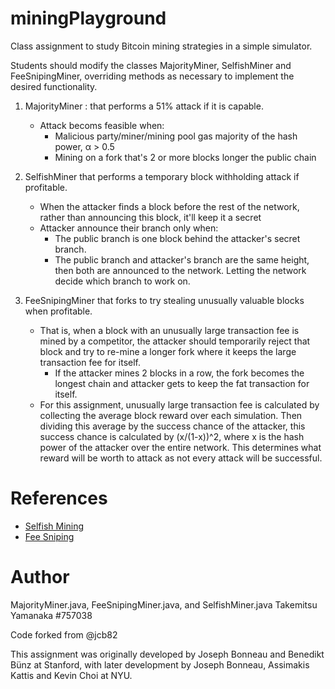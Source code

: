 # miningPlayground
Class assignment to study Bitcoin mining strategies in a simple simulator.

Students should modify the classes MajorityMiner, SelfishMiner and FeeSnipingMiner, overriding methods as necessary to implement the desired functionality.

1. MajorityMiner : that performs a 51% attack if it is capable.
    - Attack becoms feasible when:
        - Malicious party/miner/mining pool gas majority of the hash power, α > 0.5
        - Mining on a fork that's 2 or more blocks longer the public chain

2. SelfishMiner that performs a temporary block withholding attack if profitable.
    - When the attacker finds a block before the rest of the network,
        rather than announcing this block, it'll keep it a secret
    - Attacker announce their branch only when:
      - The public branch is one block behind the attacker's secret branch.
      - The public branch and attacker's branch are the same height, then both are announced to the network. Letting the network decide which branch to work on.

3.  FeeSnipingMiner that forks to try stealing unusually valuable blocks when profitable.
    - That is, when a block with an unusually large transaction fee is mined by a competitor, the attacker should temporarily reject that block and try to re-mine a longer fork where it keeps the large transaction fee for itself.
      - If the attacker mines 2 blocks in a row, the fork becomes the longest chain and attacker gets to keep the fat transaction for itself.
    - For this assignment, unusually large transaction fee is calculated by collecting the average block reward over each simulation.
    Then dividing this average by the success chance of the attacker, this success chance is calculated by (x/(1-x))^2, where x is the hash power of the attacker over the entire network.
    This determines what reward will be worth to attack as not every attack will be successful.


# References

- [Selfish Mining](https://decentralizedthoughts.github.io/2020-02-26-selfish-mining)
- [Fee Sniping](https://bitcoinops.org/en/topics/fee-sniping/)

# Author
MajorityMiner.java, FeeSnipingMiner.java, and SelfishMiner.java
Takemitsu Yamanaka #757038

Code forked from @jcb82

This assignment was originally developed by Joseph Bonneau and Benedikt Bünz at Stanford, with later development by Joseph Bonneau, Assimakis Kattis and Kevin Choi at NYU.